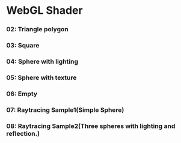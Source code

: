 # WebGL Shader

### 02: Triangle polygon
### 03: Square
### 04: Sphere with lighting
### 05: Sphere with texture
### 06: Empty
### 07: Raytracing Sample1(Simple Sphere)
### 08: Raytracing Sample2(Three spheres with lighting and reflection.)

